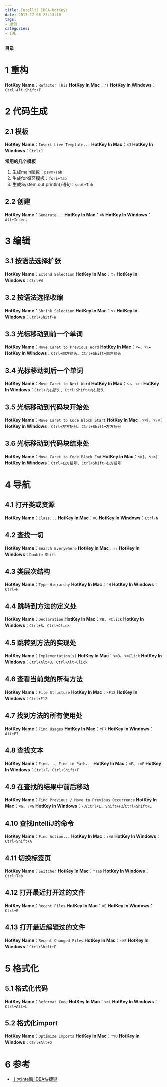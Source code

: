 ```yaml
---
title: IntelliJ IDEA-HotKeys
date: 2017-12-08 23:13:10
tags: 
- 原创
categories: 
- IDE
---
```


__目录__

<!-- toc -->
<!--more-->

# 1 重构

__HotKey Name__：`Refactor This`
__HotKey In Mac__：`⌃T`
__HotKey In Windows__：`Ctrl+Alt+Shift+T`

# 2 代码生成

## 2.1 模板

__HotKey Name__：`Insert Live Template...`
__HotKey In Mac__：`⌘J`
__HotKey In Windows__：`Ctrl+J`

__常用的几个模板__

1. 生成main函数：`psvm+Tab`
1. 生成for循环模板：`fori+Tab`
1. 生成System.out.println()语句：`sout+Tab`

## 2.2 创建

__HotKey Name__：`Generate...`
__HotKey In Mac__：`⌘N`
__HotKey In Windows__：`Alt+Insert`

# 3 编辑

## 3.1 按语法选择扩张

__HotKey Name__：`Extend Selection`
__HotKey In Mac__：`⌥↑`
__HotKey In Windows__：`Ctrl+W`

## 3.2 按语法选择收缩

__HotKey Name__：`Shrink Selection`
__HotKey In Mac__：`⌥↓`
__HotKey In Windows__：`Ctrl+Shitf+W`

## 3.3 光标移动到前一个单词

__HotKey Name__：`Move Caret to Previous Word`
__HotKey In Mac__：`⌥←`、`⌥⇧←`
__HotKey In Windows__：`Ctrl+向左箭头`、`Ctrl+Shift+向左箭头`

## 3.4 光标移动到后一个单词

__HotKey Name__：`Move Caret to Next Word`
__HotKey In Mac__：`⌥→`、`⌥⇧→`
__HotKey In Windows__：`Ctrl+向右箭头`、`Ctrl+Shift+向右箭头`

## 3.5 光标移动到代码块开始处

__HotKey Name__：`Move Caret to Code Block Start`
__HotKey In Mac__：`⌥⌘[`、`⌥⇧⌘[`
__HotKey In Windows__：`Ctrl+左方括号`、`Ctrl+Shift+左方括号`

## 3.6 光标移动到代码块结束处

__HotKey Name__：`Move Caret to Code Block End`
__HotKey In Mac__：`⌥⌘]`、`⌥⇧⌘]`
__HotKey In Windows__：`Ctrl+右方括号`、`Ctrl+Shift+右方括号`

# 4 导航

## 4.1 打开类或资源

__HotKey Name__：`Class...`
__HotKey In Mac__：`⌘O`
__HotKey In Windows__：`Ctrl+N`

## 4.2 查找一切

__HotKey Name__：`Search Everywhere`
__HotKey In Mac__：`⇧⇧`
__HotKey In Windows__：`Double Shift`

## 4.3 类层次结构

__HotKey Name__：`Type Hierarchy`
__HotKey In Mac__：`⌃H`
__HotKey In Windows__：`Ctrl+H`

## 4.4 跳转到方法的定义处

__HotKey Name__：`Declaration`
__HotKey In Mac__：`⌘B`、`⌘Click`
__HotKey In Windows__：`Ctrl+B`、`Ctrl+Click`

## 4.5 跳转到方法的实现处

__HotKey Name__：`Implementation(s)`
__HotKey In Mac__：`⌥⌘B`、`⌥⌘Click`
__HotKey In Windows__：`Ctrl+Alt+B`、`Ctrl+Alt+Click`

## 4.6 查看当前类的所有方法

__HotKey Name__：`File Structure`
__HotKey In Mac__：`⌘F12`
__HotKey In Windows__：`Ctrl+F12`

## 4.7 找到方法的所有使用处

__HotKey Name__：`Find Usages`
__HotKey In Mac__：`⌥F7`
__HotKey In Windows__：`Alt+F7`

## 4.8 查找文本

__HotKey Name__：`Find...`、`Find in Path...`
__HotKey In Mac__：`⌘F`、`⇧⌘F`
__HotKey In Windows__：`Ctrl+F`、`Ctrl+Shift+F`

## 4.9 在查找的结果中前后移动

__HotKey Name__：`Find Previous / Move to Previous Occurrence`
__HotKey In Mac__：`⌘G`、`⇧⌘G`
__HotKey In Windows__：`F3`/`Ctrl+L`、`Shift+F3`/`Ctrl+Shift+L`

## 4.10 查找IntelliJ的命令

__HotKey Name__：`Find Action...`
__HotKey In Mac__：`⇧⌘A`
__HotKey In Windows__：`Ctrl+Shift+A`

## 4.11 切换标签页

__HotKey Name__：`Switcher`
__HotKey In Mac__：`⌃Tab`
__HotKey In Windows__：`Ctrl+Tab`

## 4.12 打开最近打开过的文件

__HotKey Name__：`Recent Files`
__HotKey In Mac__：`⌘E`
__HotKey In Windows__：`Ctrl+E`

## 4.13 打开最近编辑过的文件

__HotKey Name__：`Recent Changed Files`
__HotKey In Mac__：`⇧⌘E`
__HotKey In Windows__：`Ctrl+Shift+E`

# 5 格式化

## 5.1 格式化代码

__HotKey Name__：`Reformat Code`
__HotKey In Mac__：`⌥⌘L`
__HotKey In Windows__：`Ctrl+Alt+L`

## 5.2 格式化import

__HotKey Name__：`Optimize Imports`
__HotKey In Mac__：`⌃⌥O`
__HotKey In Windows__：`Ctrl+Alt+O`

# 6 参考

* [十大Intellij IDEA快捷键](http://blog.csdn.net/dc_726/article/details/42784275)

